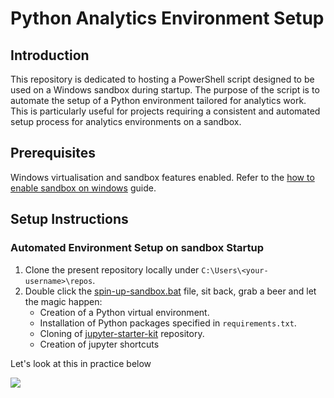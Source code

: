 # Python Analytics Environment Setup

## Introduction
This repository is dedicated to hosting a PowerShell script designed to be used 
on a Windows sandbox during startup. The purpose of the script is to 
automate the setup of a Python environment tailored for analytics work. This is 
particularly useful for projects requiring a consistent and automated setup 
process for analytics environments on a sandbox.

## Prerequisites
Windows virtualisation and sandbox features enabled. Refer to the 
[how to enable sandbox on windows](https://www.freecodecamp.org/news/how-to-enable-sandbox-on-windows/) guide.

## Setup Instructions

### Automated Environment Setup on sandbox Startup
1. Clone the present repository locally under `C:\Users\<your-username>\repos`.
2. Double click the [spin-up-sandbox.bat](./spin-up-sandbox.bat) file, 
   sit back, grab a beer and let the magic happen:
   - Creation of a Python virtual environment.
   - Installation of Python packages specified in `requirements.txt`.
   - Cloning of [jupyter-starter-kit](https://bitbucket.org/ghb-credit-risk/jupyter-starter-kit/src) repository.
   - Creation of jupyter shortcuts

Let's look at this in practice below

![](./demo.gif)